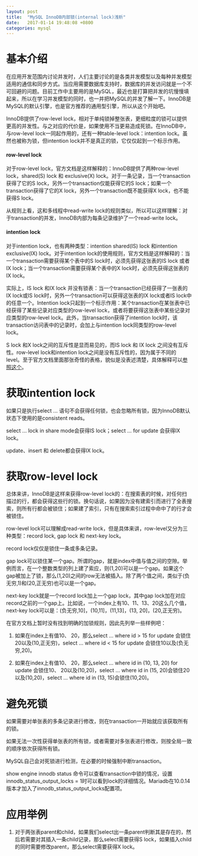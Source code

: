 ```yaml
---
layout: post
title:  "MySQL InnoDB内部锁(internal lock)浅析"
date:   2017-01-14 19:48:08 +0800
categories: mysql
---
```


# 基本介绍
在应用开发范围内讨论并发时，人们主要讨论的是各类并发模型以及每种并发模型适用的通信和同步方式。当应用需要数据库支持时，数据库的并发访问就是一个不可回避的问题。目前工作中主要用的是MySQL，最近也是打算把并发的坑慢慢填起来，所以在学习并发模型的同时，也一并把MySQL的并发了解一下。InnoDB是 MySQL的默认引擎，也是官方推荐的通用型引擎，所以从这个开始吧。

InnoDB提供了row-level lock，相对于单纯锁掉整张表，更细粒度的锁可以提供更高的并发性。与之对应的代价是，如果使用不当更易造成死锁。在InnoDB中，与row-level lock一同起作用的，还有一种table-level lock：intention lock。虽然也被称为锁，但intention lock并不是真正的锁，它仅仅起到一个标示作用。

#### row-level lock

对于row-level lock，官方文档是这样解释的：InnoDB提供了两种row-level lock，shared(S) lock 和 exclusive(X) lock。对于一条记录，当一个transaction获得了它的S lock，另外一个transaction仅能获得它的S lock；如果一个transaction获得了它的X lock，另外一个transaction既不能获得X lock，也不能获得S lock。

从规则上看，这和多线程中read-write lock的规则类似，所以可以这样理解：对于transaction的并发，InnoDB内部为每条记录维护了一个read-write lock。

#### intention lock

对于intention lock，也有两种类型：intention shared(IS) lock 和intention exclusive(IX) lock。对于intention lock的使用规则，官方文档是这样解释的：当一个transaction需要获得某个表中的S lock时，必须先获得这张表的IS lock 或者 IX lock；当一个transaction需要获得某个表中的X lock时，必须先获得这张表的IX lock。

实际上，IS lock 和IX lock 并没有锁表：当一个transaction已经获得了一张表的IX lock或IS lock时，另外一个transaction可以获得这张表的IX lock或者IS lock中的任意一个。Intention lock只起到一个标示作用：某个transaction在某张表中已经获得了某些记录对应类型的row-level lock，或者将要获得这张表中某些记录对应类型的row-level lock。此外，当transaction获得了intention lock时，该transaction访问表中的记录时，会加上与intention lock同类型的row-level lock。

S lock 和X lock之间的互斥性是显而易见的，而IS lock 和 IX lock 之间没有互斥性。row-level lock和intention lock之间是没有互斥性的，因为属于不同的level。至于官方文档里面那张奇怪的表格，貌似是没表述清楚，具体解释可以[参照这个][description1]。


# 获取intention lock

如果只是执行select ... 语句不会获得任何锁，也会忽略所有锁，因为InnoDB默认状态下使用的是consistent reads。

select ... lock in share mode会获得IS lock；select ... for update 会获得IX lock。

update、insert 和 delete都会获得IX lock。

# 获取row-level lock

总体来讲，InnoDB是这样来获得row-level lock的：在搜索表的时候，对任何扫描过的行，都会获得这些行的锁。换句话说，如果因为没有建索引而进行了全表搜索，则所有行都会被锁住；如果建了索引，只有在搜索索引过程中命中了的行才会被锁住。

row-level lock可以理解成read-write lock，但是具体来讲，row-level又分为三种类型：record lock, gap lock 和 next-key lock。

record lock仅仅是锁住一条或多条记录。

gap lock可以锁住某一个gap。所谓的gap，就是index中值与值之间的空隙。举例而言，在一个整数类型的列上建了索应，则(1,20)可以是一个gap。如果这个gap被加上了锁，那么(1,20)之间的row无法被插入。除了两个值之间，类似于(负无穷,1)和(20,正无穷)也可以是一个gap。

next-key lock就是一个record lock加上一个gap lock，其中gap lock加在对应record之前的一个gap上。比如说，一个index上有10、11、13、20这么几个值，next-key lock可以是：(负无穷,10]，(10,11]，(11,13]，(13, 20]，(20,正无穷)。

在官方文档上暂时没有找到明确的加锁规则，因此先列举一些样例吧：

1. 如果在index上有值10、 20，那么select ... where id > 15 for update 会锁住20以及(10,正无穷)，select ... where id < 15 for update 会锁住10以及(负无穷,20)。

2. 如果在index上有值10、 20，那么select ... where id in (10, 13, 20) for update 会锁住10、 20以及(10,20)，select ... where id in (15, 20)会锁住20以及(10,20)，select ... where id in (13, 15)会锁住(10,20)。

# 避免死锁

如果需要对单张表的多条记录进行修改，则在transaction一开始就应该获取所有的锁。

如果无法一次性获得单张表的所有锁，或者需要对多张表进行修改，则按全局一致的顺序依次获得所有锁。

MySQL自己会对死锁进行检测，在必要的时候强制中断transaction。

show engine innodb status 命令可以查看transaction中锁的情况，设置innodb_status_output_locks = 1时可以看到lock的详细情况。Mariadb在10.0.14版本才加入了innodb_status_output_locks配置项。

# 应用举例

1. 对于两张表parent和child，如果我们select出一条parent判断其是存在的，然后若需要对其插入一条child记录，那么select需要获得S lock，如果插入child的同时需要修改parent，那么select需要获得X lock。


[description1]: http://bugs.mysql.com/bug.php?id=63665
